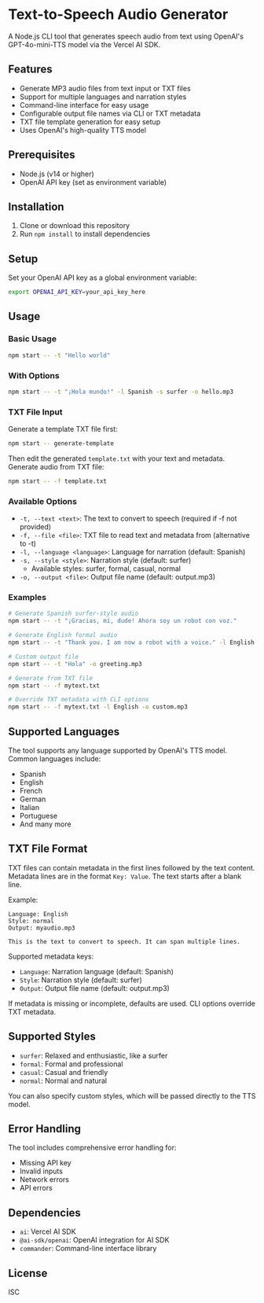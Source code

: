 # Text-to-Speech Audio Generator

A Node.js CLI tool that generates speech audio from text using OpenAI's GPT-4o-mini-TTS model via the Vercel AI SDK.

## Features

- Generate MP3 audio files from text input or TXT files
- Support for multiple languages and narration styles
- Command-line interface for easy usage
- Configurable output file names via CLI or TXT metadata
- TXT file template generation for easy setup
- Uses OpenAI's high-quality TTS model

## Prerequisites

- Node.js (v14 or higher)
- OpenAI API key (set as environment variable)

## Installation

1. Clone or download this repository
2. Run `npm install` to install dependencies

## Setup

Set your OpenAI API key as a global environment variable:

```bash
export OPENAI_API_KEY=your_api_key_here
```

## Usage

### Basic Usage

```bash
npm start -- -t "Hello world"
```

### With Options

```bash
npm start -- -t "¡Hola mundo!" -l Spanish -s surfer -o hello.mp3
```

### TXT File Input

Generate a template TXT file first:

```bash
npm start -- generate-template
```

Then edit the generated `template.txt` with your text and metadata. Generate audio from TXT file:

```bash
npm start -- -f template.txt
```

### Available Options

- `-t, --text <text>`: The text to convert to speech (required if -f not provided)
- `-f, --file <file>`: TXT file to read text and metadata from (alternative to -t)
- `-l, --language <language>`: Language for narration (default: Spanish)
- `-s, --style <style>`: Narration style (default: surfer)
  - Available styles: surfer, formal, casual, normal
- `-o, --output <file>`: Output file name (default: output.mp3)

### Examples

```bash
# Generate Spanish surfer-style audio
npm start -- -t "¡Gracias, mí, dude! Ahora soy un robot con voz."

# Generate English formal audio
npm start -- -t "Thank you. I am now a robot with a voice." -l English -s formal

# Custom output file
npm start -- -t "Hola" -o greeting.mp3

# Generate from TXT file
npm start -- -f mytext.txt

# Override TXT metadata with CLI options
npm start -- -f mytext.txt -l English -o custom.mp3
```

## Supported Languages

The tool supports any language supported by OpenAI's TTS model. Common languages include:
- Spanish
- English
- French
- German
- Italian
- Portuguese
- And many more

## TXT File Format

TXT files can contain metadata in the first lines followed by the text content. Metadata lines are in the format `Key: Value`. The text starts after a blank line.

Example:

```
Language: English
Style: normal
Output: myaudio.mp3

This is the text to convert to speech. It can span multiple lines.
```

Supported metadata keys:
- `Language`: Narration language (default: Spanish)
- `Style`: Narration style (default: surfer)
- `Output`: Output file name (default: output.mp3)

If metadata is missing or incomplete, defaults are used. CLI options override TXT metadata.

## Supported Styles

- `surfer`: Relaxed and enthusiastic, like a surfer
- `formal`: Formal and professional
- `casual`: Casual and friendly
- `normal`: Normal and natural

You can also specify custom styles, which will be passed directly to the TTS model.

## Error Handling

The tool includes comprehensive error handling for:
- Missing API key
- Invalid inputs
- Network errors
- API errors

## Dependencies

- `ai`: Vercel AI SDK
- `@ai-sdk/openai`: OpenAI integration for AI SDK
- `commander`: Command-line interface library

## License

ISC
